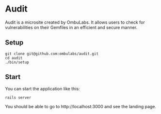 # Audit

Audit is a microsite created by OmbuLabs. It allows users to check for vulnerabilities on their Gemfiles in an efficient and secure manner.

## Setup

    git clone git@github.com:ombulabs/audit.git
    cd audit
    ./bin/setup

## Start

You can start the application like this:

    rails server

You should be able to go to http://localhost:3000 and see the landing page.
